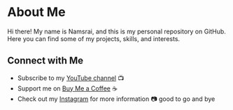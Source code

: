 
# About Me

Hi there! My name is Namsrai, and this is my personal repository on GitHub. Here you can find some of my projects, skills, and interests.

## Connect with Me
- Subscribe to my [YouTube channel](https://www.youtube.com/channel/UCD-29Lf4DJDcpKoZ38gIB3Q?sub_confirmation=1) :tv:
- Support me on [Buy Me a Coffee](https://www.buymeacoffee.com/dokind) :coffee:
- Check out my [Instagram](https://www.instagram.com/namsrai.kh) for more information :camera:
good to go and bye

